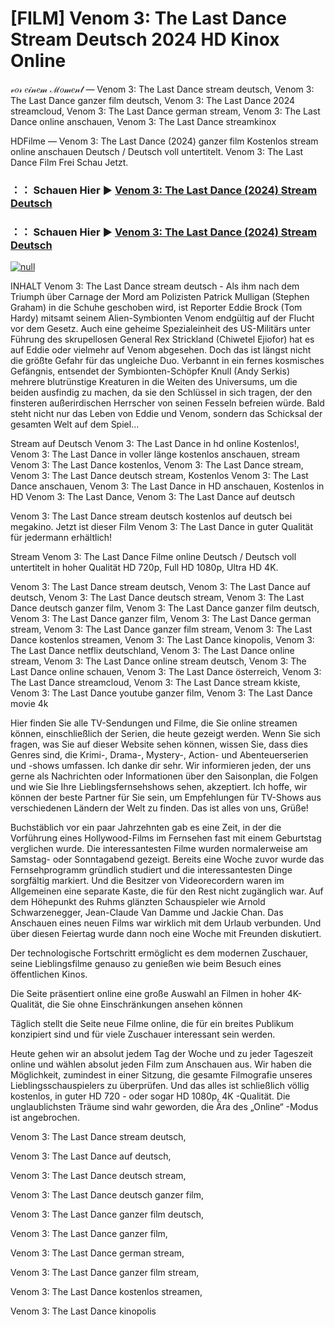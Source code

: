 # [FILM] Venom 3: The Last Dance Stream Deutsch 2024 HD Kinox Online
𝓋𝑜𝓇 𝑒𝒾𝓃𝑒𝓂 ℳ𝑜𝓂𝑒𝓃𝓉 — Venom 3: The Last Dance stream deutsch, Venom 3: The Last Dance ganzer film deutsch, Venom 3: The Last Dance 2024 streamcloud, Venom 3: The Last Dance german stream, Venom 3: The Last Dance online anschauen, Venom 3: The Last Dance streamkinox

HDFilme — Venom 3: The Last Dance (2024) ganzer film Kostenlos stream online anschauen Deutsch / Deutsch voll untertitelt. Venom 3: The Last Dance Film Frei Schau Jetzt.

### ：： Schauen Hier ▶ [Venom 3: The Last Dance (2024) Stream Deutsch](https://t.co/rZZeDSZomn)

### ：： Schauen Hier ▶ [Venom 3: The Last Dance (2024) Stream Deutsch](https://t.co/rZZeDSZomn)

[![null](https://static.wixstatic.com/media/855a25_043b5abeb4ae4d35ac003198e7fe56ed~mv2.gif)](https://t.co/rZZeDSZomn)

INHALT Venom 3: The Last Dance stream deutsch - Als ihm nach dem Triumph über Carnage der Mord am Polizisten Patrick Mulligan (Stephen Graham) in die Schuhe geschoben wird, ist Reporter Eddie Brock (Tom Hardy) mitsamt seinem Alien-Symbionten Venom endgültig auf der Flucht vor dem Gesetz. Auch eine geheime Spezialeinheit des US-Militärs unter Führung des skrupellosen General Rex Strickland (Chiwetel Ejiofor) hat es auf Eddie oder vielmehr auf Venom abgesehen. Doch das ist längst nicht die größte Gefahr für das ungleiche Duo. Verbannt in ein fernes kosmisches Gefängnis, entsendet der Symbionten-Schöpfer Knull (Andy Serkis) mehrere blutrünstige Kreaturen in die Weiten des Universums, um die beiden ausfindig zu machen, da sie den Schlüssel in sich tragen, der den finsteren außerirdischen Herrscher von seinen Fesseln befreien würde. Bald steht nicht nur das Leben von Eddie und Venom, sondern das Schicksal der gesamten Welt auf dem Spiel...

Stream auf Deutsch Venom 3: The Last Dance in hd online Kostenlos!, Venom 3: The Last Dance in voller länge kostenlos anschauen, stream Venom 3: The Last Dance kostenlos, Venom 3: The Last Dance stream, Venom 3: The Last Dance deutsch stream, Kostenlos Venom 3: The Last Dance anschauen, Venom 3: The Last Dance in HD anschauen, Kostenlos in HD Venom 3: The Last Dance, Venom 3: The Last Dance auf deutsch

Venom 3: The Last Dance stream deutsch kostenlos auf deutsch bei megakino. Jetzt ist dieser Film Venom 3: The Last Dance in guter Qualität für jedermann erhältlich!

Stream Venom 3: The Last Dance Filme online Deutsch / Deutsch voll untertitelt in hoher Qualität HD 720p, Full HD 1080p, Ultra HD 4K.

Venom 3: The Last Dance stream deutsch, Venom 3: The Last Dance auf deutsch, Venom 3: The Last Dance deutsch stream, Venom 3: The Last Dance deutsch ganzer film, Venom 3: The Last Dance ganzer film deutsch, Venom 3: The Last Dance ganzer film, Venom 3: The Last Dance german stream, Venom 3: The Last Dance ganzer film stream, Venom 3: The Last Dance kostenlos streamen, Venom 3: The Last Dance kinopolis, Venom 3: The Last Dance netflix deutschland, Venom 3: The Last Dance online stream, Venom 3: The Last Dance online stream deutsch, Venom 3: The Last Dance online schauen, Venom 3: The Last Dance österreich, Venom 3: The Last Dance streamcloud, Venom 3: The Last Dance stream kkiste, Venom 3: The Last Dance youtube ganzer film, Venom 3: The Last Dance movie 4k

Hier finden Sie alle TV-Sendungen und Filme, die Sie online streamen können, einschließlich der Serien, die heute gezeigt werden. Wenn Sie sich fragen, was Sie auf dieser Website sehen können, wissen Sie, dass dies Genres sind, die Krimi-, Drama-, Mystery-, Action- und Abenteuerserien und -shows umfassen. Ich danke dir sehr. Wir informieren jeden, der uns gerne als Nachrichten oder Informationen über den Saisonplan, die Folgen und wie Sie Ihre Lieblingsfernsehshows sehen, akzeptiert. Ich hoffe, wir können der beste Partner für Sie sein, um Empfehlungen für TV-Shows aus verschiedenen Ländern der Welt zu finden. Das ist alles von uns, Grüße!

Buchstäblich vor ein paar Jahrzehnten gab es eine Zeit, in der die Vorführung eines Hollywood-Films im Fernsehen fast mit einem Geburtstag verglichen wurde. Die interessantesten Filme wurden normalerweise am Samstag- oder Sonntagabend gezeigt. Bereits eine Woche zuvor wurde das Fernsehprogramm gründlich studiert und die interessantesten Dinge sorgfältig markiert. Und die Besitzer von Videorecordern waren im Allgemeinen eine separate Kaste, die für den Rest nicht zugänglich war. Auf dem Höhepunkt des Ruhms glänzten Schauspieler wie Arnold Schwarzenegger, Jean-Claude Van Damme und Jackie Chan. Das Anschauen eines neuen Films war wirklich mit dem Urlaub verbunden. Und über diesen Feiertag wurde dann noch eine Woche mit Freunden diskutiert.

Der technologische Fortschritt ermöglicht es dem modernen Zuschauer, seine Lieblingsfilme genauso zu genießen wie beim Besuch eines öffentlichen Kinos.

Die Seite präsentiert online eine große Auswahl an Filmen in hoher 4K-Qualität, die Sie ohne Einschränkungen ansehen können

Täglich stellt die Seite neue Filme online, die für ein breites Publikum konzipiert sind und für viele Zuschauer interessant sein werden.

Heute gehen wir an absolut jedem Tag der Woche und zu jeder Tageszeit online und wählen absolut jeden Film zum Anschauen aus. Wir haben die Möglichkeit, zumindest in einer Sitzung, die gesamte Filmografie unseres Lieblingsschauspielers zu überprüfen. Und das alles ist schließlich völlig kostenlos, in guter HD 720 - oder sogar HD 1080p, 4K -Qualität. Die unglaublichsten Träume sind wahr geworden, die Ära des „Online“ -Modus ist angebrochen.

Venom 3: The Last Dance stream deutsch,

Venom 3: The Last Dance auf deutsch,

Venom 3: The Last Dance deutsch stream,

Venom 3: The Last Dance deutsch ganzer film,

Venom 3: The Last Dance ganzer film deutsch,

Venom 3: The Last Dance ganzer film,

Venom 3: The Last Dance german stream,

Venom 3: The Last Dance ganzer film stream,

Venom 3: The Last Dance kostenlos streamen,

Venom 3: The Last Dance kinopolis
